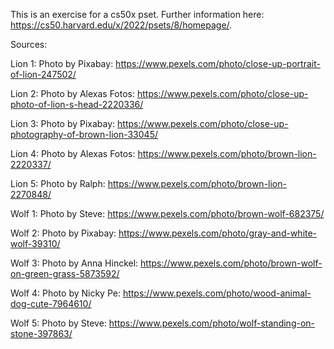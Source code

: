 This is an exercise for a cs50x pset.
Further information here: https://cs50.harvard.edu/x/2022/psets/8/homepage/.

Sources:

Lion 1:
Photo by Pixabay: https://www.pexels.com/photo/close-up-portrait-of-lion-247502/

Lion 2:
Photo by Alexas Fotos: https://www.pexels.com/photo/close-up-photo-of-lion-s-head-2220336/

Lion 3:
Photo by Pixabay: https://www.pexels.com/photo/close-up-photography-of-brown-lion-33045/

Lion 4:
Photo by Alexas Fotos: https://www.pexels.com/photo/brown-lion-2220337/

Lion 5:
Photo by Ralph: https://www.pexels.com/photo/brown-lion-2270848/

Wolf 1:
Photo by Steve: https://www.pexels.com/photo/brown-wolf-682375/

Wolf 2:
Photo by Pixabay: https://www.pexels.com/photo/gray-and-white-wolf-39310/

Wolf 3:
Photo by Anna Hinckel: https://www.pexels.com/photo/brown-wolf-on-green-grass-5873592/

Wolf 4:
Photo by Nicky Pe: https://www.pexels.com/photo/wood-animal-dog-cute-7964610/

Wolf 5:
Photo by Steve: https://www.pexels.com/photo/wolf-standing-on-stone-397863/ 
